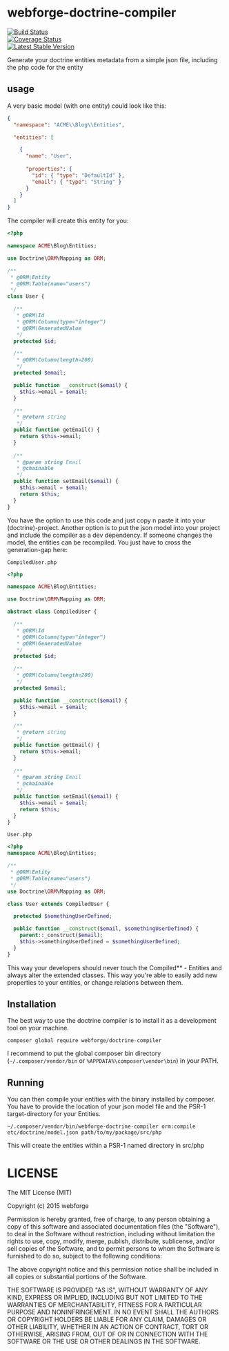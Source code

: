 # webforge-doctrine-compiler

[![Build Status](https://travis-ci.org/webforge-labs/webforge-doctrine-compiler.png)](https://travis-ci.org/webforge-labs/webforge-doctrine-compiler)  
[![Coverage Status](https://coveralls.io/repos/webforge-labs/webforge-doctrine-compiler/badge.png?branch=master)](https://coveralls.io/r/webforge-labs/webforge-doctrine-compiler?branch=master)  
[![Latest Stable Version](https://poser.pugx.org/webforge/doctrine-compiler/version.png)](https://packagist.org/packages/webforge/doctrine-compiler)

Generate your doctrine entities metadata from a simple json file, including the php code for the entity

## usage

A very basic model (with one entity) could look like this:

```json
{
  "namespace": "ACME\\Blog\\Entities",

  "entities": [

    {
      "name": "User",
  
      "properties": {
        "id": { "type": "DefaultId" },
        "email": { "type": "String" }
      }
    }
  ]
}
```

The compiler will create this entity for you:
```php
<?php

namespace ACME\Blog\Entities;

use Doctrine\ORM\Mapping as ORM;

/**
 * @ORM\Entity
 * @ORM\Table(name="users")
 */
class User {

  /**
   * @ORM\Id 
   * @ORM\Column(type="integer")
   * @ORM\GeneratedValue
   */
  protected $id;

  /** 
   * @ORM\Column(length=200) 
   */
  protected $email;

  public function __construct($email) {
    $this->email = $email;
  }

  /**
   * @return string
   */
  public function getEmail() {
    return $this->email;
  }
  
  /**
   * @param string Email
   * @chainable
   */
  public function setEmail($email) {
    $this->email = $email;
    return $this;
  }
}

```

You have the option to use this code and just copy n paste it into your (doctrine)-project. Another option is to put the json model into your project and include the compiler as a dev dependency. If someone changes the model, the entities can be recompiled. You just have to cross the generation-gap here:

`CompiledUser.php`
```php
<?php

namespace ACME\Blog\Entities;

use Doctrine\ORM\Mapping as ORM;

abstract class CompiledUser {

  /**
   * @ORM\Id 
   * @ORM\Column(type="integer")
   * @ORM\GeneratedValue
   */
  protected $id;

  /** 
   * @ORM\Column(length=200) 
   */
  protected $email;

  public function __construct($email) {
    $this->email = $email;
  }

  /**
   * @return string
   */
  public function getEmail() {
    return $this->email;
  }
  
  /**
   * @param string Email
   * @chainable
   */
  public function setEmail($email) {
    $this->email = $email;
    return $this;
  }
}
```

`User.php`
```php
<?php
namespace ACME\Blog\Entities;

/**
 * @ORM\Entity
 * @ORM\Table(name="users")
 */
use Doctrine\ORM\Mapping as ORM;

class User extends CompiledUser {

  protected $somethingUserDefined;

  public function __construct($email, $somethingUserDefined) {
    parent::_construct($email);
    $this->somethingUserDefined = $somethingUserDefined;
  }
}
```

This way your developers should never touch the Compiled** - Entities and always alter the extended classes. This way you're able to easily add new properties to your entities, or change relations between them.

## Installation

The best way to use the doctrine compiler is to install it as a development tool on your machine.

```
composer global require webforge/doctrine-compiler
```

I recommend to put the global composer bin directory (`~/.composer/vendor/bin` or `%APPDATA%\composer\vendor\bin`) in your PATH.

## Running

You can then compile your entities with the binary installed by composer. You have to provide the location of your json model file and the PSR-1 target-directory for your Entities.

```
~/.composer/vendor/bin/webforge-doctrine-compiler orm:compile etc/doctrine/model.json path/to/my/package/src/php
```

This will create the entities within a PSR-1 named directory in src/php

# LICENSE

The MIT License (MIT)

Copyright (c) 2015 webforge

Permission is hereby granted, free of charge, to any person obtaining a copy of
this software and associated documentation files (the "Software"), to deal in
the Software without restriction, including without limitation the rights to
use, copy, modify, merge, publish, distribute, sublicense, and/or sell copies of
the Software, and to permit persons to whom the Software is furnished to do so,
subject to the following conditions:

The above copyright notice and this permission notice shall be included in all
copies or substantial portions of the Software.

THE SOFTWARE IS PROVIDED "AS IS", WITHOUT WARRANTY OF ANY KIND, EXPRESS OR
IMPLIED, INCLUDING BUT NOT LIMITED TO THE WARRANTIES OF MERCHANTABILITY, FITNESS
FOR A PARTICULAR PURPOSE AND NONINFRINGEMENT. IN NO EVENT SHALL THE AUTHORS OR
COPYRIGHT HOLDERS BE LIABLE FOR ANY CLAIM, DAMAGES OR OTHER LIABILITY, WHETHER
IN AN ACTION OF CONTRACT, TORT OR OTHERWISE, ARISING FROM, OUT OF OR IN
CONNECTION WITH THE SOFTWARE OR THE USE OR OTHER DEALINGS IN THE SOFTWARE.